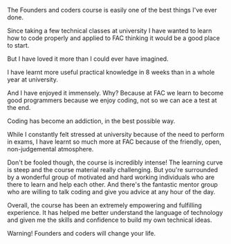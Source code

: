 <a href="https://github.com/nikhilaravi" target="_blank"><div class="team-image-grid nikhila-5"></div></a>
<br>
<br>

The Founders and coders course is easily one of the best things I've ever done.

Since taking a few technical classes at university I have wanted to learn how to code properly and applied to FAC thinking it would be a good place to start.

But I have loved it more than I could ever have imagined.

I have learnt more useful practical knowledge in 8 weeks than in a whole year at university.

And I have enjoyed it immensely. Why? Because at FAC we learn to become good programmers because we enjoy coding, not so we can ace a test at the end.

Coding has become an addiction, in the best possible way.

While I constantly felt stressed at university because of the need to perform in exams, I have learnt so much more at FAC because of the friendly, open, non-judgemental atmosphere.

Don't be fooled though, the course is incredibly intense! The learning curve is steep and the course material really challenging. But you're surrounded by a wonderful group of motivated and hard working individuals who are there to learn and help each other. And there's the fantastic mentor group who are willing to talk coding and give you advice at any hour of the day.

Overall, the course has been an extremely empowering and fulfilling experience. It has helped me better understand the language of technology and given me the skills and confidence to build my own technical ideas.

Warning! Founders and coders will change your life.
